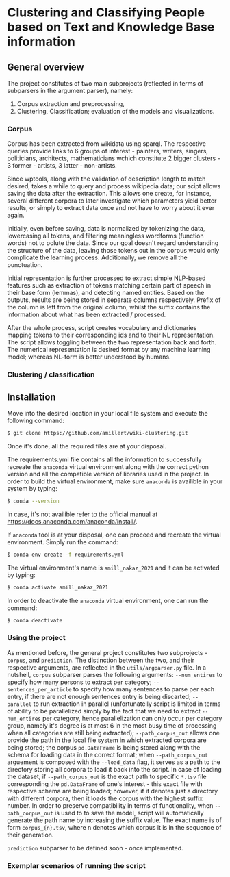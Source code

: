 # Clustering and Classifying People based on Text and Knowledge Base information

## General overview
The project constitutes of two main subprojects (reflected in terms of subparsers in the argument parser), namely:
1. Corpus extraction and preprocessing,
2. Clustering, Classification; evaluation of the models and visualizations.

### Corpus
Corpus has been extracted from wikidata using sparql. The respective queries provide links to 6 groups of interest - painters, writers, singers, politicians, architects, mathematicians wchich constitute 2 bigger clusters - 3 former - artists, 3 latter - non-artists.

Since wptools, along with the validation of description length to match desired, takes a while to query and process wikipedia data; our scipt allows saving the data after the extraction. This allows one create, for instance, several different corpora to later investigate which parameters yield better results, or simply to extract data once and not have to worry about it ever again.

Initially, even before saving, data is normalized by tokenizing the data, lowercasing all tokens, and filtering meaningless wordforms (function words) not to polute the data. Since our goal doesn't regard understanding the structure of the data, leaving those tokens out in the corpus would only complicate the learning process. Additionally, we remove all the punctuation.

Initial representation is further processed to extract simple NLP-based features such as extraction of tokens matching certain part of speech in their base form (lemmas), and detecting named entities. Based on the outputs, results are being stored in separate columns respectively. Prefix of the column is left from the original column, whilst the suffix contains the information about what has been extracted / processed.

After the whole process, script creates vocabulary and dictionaries mapping tokens to their corresponding ids and to their NL representation. The script allows toggling between the two representation back and forth. The numerical representation is desired format by any machine learning model; whereas NL-form is better understood by humans.

### Clustering / classification

## Installation
Move into the desired location in your local file system and execute the following command:
```bash
$ git clone https://github.com/amillert/wiki-clustering.git
```
Once it's done, all the required files are at your disposal.

The requirements.yml file contains all the information to successfully recreate the `anaconda` virtual environment along with the correct python version and all the compatible version of libraries used in the project. In order to build the virtual environment, make sure `anaconda` is availible in your system by typing:
```bash
$ conda --version
```

In case, it's not availible refer to the official manual at https://docs.anaconda.com/anaconda/install/.

If `anaconda` tool is at your disposal, one can proceed and recreate the virtual environment. Simply run the command:
```bash
$ conda env create -f requirements.yml
```

The virtual environment's name is `amill_nakaz_2021` and it can be activated by typing:
```bash
$ conda activate amill_nakaz_2021
```

In order to deactivate the `anaconda` virtual environment, one can run the command:
```bash
$ conda deactivate
```

### Using the project
As mentioned before, the general project constitutes two subprojects - `corpus`, and `prediction`. The distinction between the two, and their respective arguments, are reflected in the `utils/argparser.py` file. In a nutshell, `corpus` subparser parses the following arguments: `--num_entires` to specify how many persons to extract per category; `--sentences_per_article` to specify how many sentences to parse per each entry, if there are not enough sentences entry is being discarted; `--parallel` to run extraction in parallel (unfortunatelly script is limited in terms of ability to be parallelized simply by the fact that we need to extract `--num_entires` per category, hence parallelization can only occur per category group, namely it's degree is at most 6 in the most busy time of processing when all categories are still being extracted); `--path_corpus_out` allows one provide the path in the local file system in which extracted corpora are being stored; the corpus `pd.DataFrame` is being stored along with the schema for loading data in the correct format; when `--path_corpus_out` arguement is composed with the `--load_data` flag, it serves as a path to the directory storing all corpora to load it back into the script. In case of loading the dataset, if `--path_corpus_out` is the exact path to specific `*.tsv` file corresponding the  `pd.DataFrame` of one's interest - this exact file with respective schema are being loaded; however, if it denotes just a directory with different corpora, then it loads the corpus with the highest suffix number. In order to preserve compatibility in terms of functionality, when `--path_corpus_out` is used to to save the model, script will automatically generate the path name by increasing the suffix value. The exact name is of form `corpus_{n}.tsv`, where n denotes which corpus it is in the sequence of their generation.

`prediction` subparser to be defined soon - once implemented.

### Exemplar scenarios of running the script